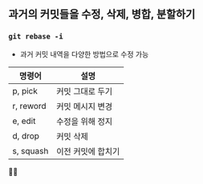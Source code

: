 ## 과거의 커밋들을 수정, 삭제, 병합, 분할하기

### `git rebase -i`

- 과거 커밋 내역을 다양한 방법으로 수정 가능

| 명령어    | 설명               |
| --------- | ------------------ |
| p, pick   | 커밋 그대로 두기   |
| r, reword | 커밋 메시지 변경   |
| e, edit   | 수정을 위해 정지   |
| d, drop   | 커밋 삭제          |
| s, squash | 이전 커밋에 합치기 |

👍🏻
